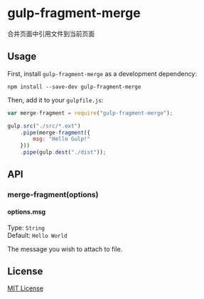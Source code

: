 # gulp-fragment-merge
合并页面中引用文件到当前页面
## Usage

First, install `gulp-fragment-merge` as a development dependency:

```shell
npm install --save-dev gulp-fragment-merge
```

Then, add it to your `gulpfile.js`:

```javascript
var merge-fragment = require("gulp-fragment-merge");

gulp.src("./src/*.ext")
	.pipe(merge-fragment({
		msg: "Hello Gulp!"
	}))
	.pipe(gulp.dest("./dist"));
```

## API

### merge-fragment(options)

#### options.msg
Type: `String`  
Default: `Hello World`

The message you wish to attach to file.


## License

[MIT License](http://en.wikipedia.org/wiki/MIT_License)